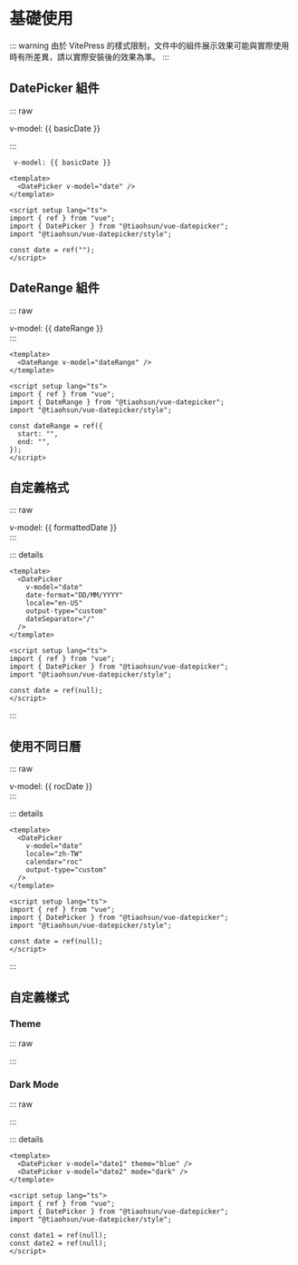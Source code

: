 # 基礎使用

::: warning
由於 VitePress 的樣式限制，文件中的組件展示效果可能與實際使用時有所差異，請以實際安裝後的效果為準。
:::

## DatePicker 組件

::: raw

<div class="demo-container space-y-2">
  <DatePicker v-model="basicDate" />
  <div class="py-1 px-2 bg-gray-100 rounded dark:bg-gray-800">
      v-model: {{ basicDate }}
  </div>
</div>

:::

<code> v-model: {{ basicDate }} </code>

```vue
<template>
  <DatePicker v-model="date" />
</template>

<script setup lang="ts">
import { ref } from "vue";
import { DatePicker } from "@tiaohsun/vue-datepicker";
import "@tiaohsun/vue-datepicker/style";

const date = ref("");
</script>
```

## DateRange 組件

::: raw

<div class="demo-container space-y-2">
  <DateRange v-model="dateRange" />
  <div class="py-1 px-2 bg-gray-100 rounded dark:bg-gray-800">
      v-model: {{ dateRange }}
  </div>
</div>
:::

```vue
<template>
  <DateRange v-model="dateRange" />
</template>

<script setup lang="ts">
import { ref } from "vue";
import { DateRange } from "@tiaohsun/vue-datepicker";
import "@tiaohsun/vue-datepicker/style";

const dateRange = ref({
  start: "",
  end: "",
});
</script>
```

## 自定義格式

::: raw

<div class="demo-container space-y-2">
  <DatePicker v-model="formattedDate" date-format="DD/MM/YYYY" locale="en-US" output-type="custom" dateSeparator="/" />
  <div v-if="formattedDate" class="py-1 px-2 bg-gray-100 rounded">
      v-model: {{ formattedDate }}
  </div>
</div>
:::

::: details

```vue
<template>
  <DatePicker
    v-model="date"
    date-format="DD/MM/YYYY"
    locale="en-US"
    output-type="custom"
    dateSeparator="/"
  />
</template>

<script setup lang="ts">
import { ref } from "vue";
import { DatePicker } from "@tiaohsun/vue-datepicker";
import "@tiaohsun/vue-datepicker/style";

const date = ref(null);
</script>
```

:::

## 使用不同日曆

::: raw

<div class="demo-container space-y-2">
  <DatePicker v-model="rocDate"  locale="zh-TW" calendar="roc" output-type="custom" />
  <div v-if="rocDate" class="py-1 px-2 bg-gray-100 rounded">
      v-model: {{ rocDate }}
  </div>
</div>
:::

::: details

```vue
<template>
  <DatePicker
    v-model="date"
    locale="zh-TW"
    calendar="roc"
    output-type="custom"
  />
</template>

<script setup lang="ts">
import { ref } from "vue";
import { DatePicker } from "@tiaohsun/vue-datepicker";
import "@tiaohsun/vue-datepicker/style";

const date = ref(null);
</script>
```

:::

## 自定義樣式

### Theme

::: raw

<div class="demo-container space-y-2">
  <DatePicker v-model="themeDate" theme="blue"  />
</div>

:::

### Dark Mode

::: raw

<div class="demo-container space-y-2">
  <DatePicker v-model="themeDate" mode="dark"  />
</div>

:::

::: details

```vue
<template>
  <DatePicker v-model="date1" theme="blue" />
  <DatePicker v-model="date2" mode="dark" />
</template>

<script setup lang="ts">
import { ref } from "vue";
import { DatePicker } from "@tiaohsun/vue-datepicker";
import "@tiaohsun/vue-datepicker/style";

const date1 = ref(null);
const date2 = ref(null);
</script>
```

<script setup lang="ts">
import { ref } from 'vue'

const basicDate = ref('')
const formattedDate = ref(null)
const dateRange = ref({
  start: '',
  end: '',
})

const rocDate = ref('');
const themeDate = ref('');
</script>
